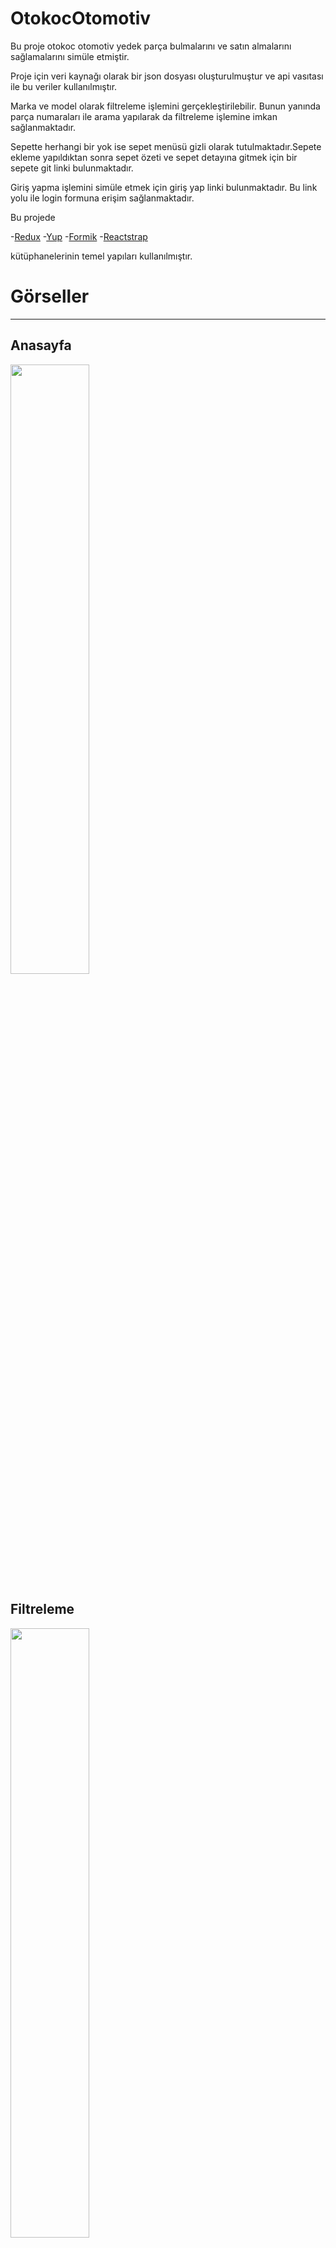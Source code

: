 # OtokocOtomotiv

Bu proje otokoc otomotiv yedek parça bulmalarını ve satın almalarını sağlamalarını simüle etmiştir. 

Proje için veri kaynağı olarak bir json dosyası oluşturulmuştur ve api vasıtası ile bu veriler kullanılmıştır.

Marka ve model olarak filtreleme işlemini gerçekleştirilebilir. Bunun yanında parça numaraları ile arama yapılarak da filtreleme işlemine imkan sağlanmaktadır.

Sepette herhangi bir yok ise sepet menüsü gizli olarak tutulmaktadır.Sepete ekleme yapıldıktan sonra sepet özeti ve sepet detayına gitmek için bir sepete git linki bulunmaktadır.

Giriş yapma işlemini simüle etmek için giriş yap linki bulunmaktadır. Bu link yolu ile login formuna erişim sağlanmaktadır. 


Bu projede

-[Redux](https://redux.js.org/introduction/getting-started)
-[Yup](https://www.npmjs.com/package/yup)
-[Formik](https://formik.org/)
-[Reactstrap](https://reactstrap.github.io/?path=/story/home-installation--page)

kütüphanelerinin temel yapıları kullanılmıştır.




# Görseller
---

## Anasayfa

<img src="https://user-images.githubusercontent.com/51531604/149343630-617410e3-3dfa-4af6-b609-77f6d2ca1912.PNG" width=50% height=50%>

## Filtreleme


<img src="https://user-images.githubusercontent.com/51531604/149347482-e59477f1-b2cf-416f-aaab-2f3293f400f6.PNG" width=50% height=50%>

---

<img src="https://user-images.githubusercontent.com/51531604/149347487-01e46e31-471a-4785-9641-c57331e686eb.PNG" width=50% height=50%>

---

<img src="https://user-images.githubusercontent.com/51531604/149347489-291ada26-c5ec-4d38-84f5-a0f6e389ec9c.PNG" width=50% height=50%>



## Sepet ve Ürün Ekleme

<img src="https://user-images.githubusercontent.com/51531604/149347808-41a13bde-2bc3-4f3a-b254-3771b545b41e.png" width=50% height=50%>

---

<img src="https://user-images.githubusercontent.com/51531604/149347806-cffb0f43-ebd6-4cf5-a95e-855efa520b3e.png" width=50% height=50%>

---


<img src="https://user-images.githubusercontent.com/51531604/149347811-98fd4b29-80e3-4ea9-b759-d4da2965fadb.PNG" width=50% height=50%>



## Login

<img src="https://user-images.githubusercontent.com/51531604/149348204-b8bc6dea-53e9-46f0-9707-6653cb49db5b.PNG" width=50% height=50%>



# Getting Started with Create React App

This project was bootstrapped with [Create React App](https://github.com/facebook/create-react-app).

## Available Scripts

In the project directory, you can run:

### `npm start`

Runs the app in the development mode.\
Open [http://localhost:3000](http://localhost:3000) to view it in your browser.

The page will reload when you make changes.\
You may also see any lint errors in the console.

### `npm test`

Launches the test runner in the interactive watch mode.\
See the section about [running tests](https://facebook.github.io/create-react-app/docs/running-tests) for more information.

### `npm run build`

Builds the app for production to the `build` folder.\
It correctly bundles React in production mode and optimizes the build for the best performance.

The build is minified and the filenames include the hashes.\
Your app is ready to be deployed!

See the section about [deployment](https://facebook.github.io/create-react-app/docs/deployment) for more information.

### `npm run eject`

**Note: this is a one-way operation. Once you `eject`, you can't go back!**

If you aren't satisfied with the build tool and configuration choices, you can `eject` at any time. This command will remove the single build dependency from your project.

Instead, it will copy all the configuration files and the transitive dependencies (webpack, Babel, ESLint, etc) right into your project so you have full control over them. All of the commands except `eject` will still work, but they will point to the copied scripts so you can tweak them. At this point you're on your own.

You don't have to ever use `eject`. The curated feature set is suitable for small and middle deployments, and you shouldn't feel obligated to use this feature. However we understand that this tool wouldn't be useful if you couldn't customize it when you are ready for it.

## Learn More

You can learn more in the [Create React App documentation](https://facebook.github.io/create-react-app/docs/getting-started).

To learn React, check out the [React documentation](https://reactjs.org/).

### Code Splitting

This section has moved here: [https://facebook.github.io/create-react-app/docs/code-splitting](https://facebook.github.io/create-react-app/docs/code-splitting)

### Analyzing the Bundle Size

This section has moved here: [https://facebook.github.io/create-react-app/docs/analyzing-the-bundle-size](https://facebook.github.io/create-react-app/docs/analyzing-the-bundle-size)

### Making a Progressive Web App

This section has moved here: [https://facebook.github.io/create-react-app/docs/making-a-progressive-web-app](https://facebook.github.io/create-react-app/docs/making-a-progressive-web-app)

### Advanced Configuration

This section has moved here: [https://facebook.github.io/create-react-app/docs/advanced-configuration](https://facebook.github.io/create-react-app/docs/advanced-configuration)

### Deployment

This section has moved here: [https://facebook.github.io/create-react-app/docs/deployment](https://facebook.github.io/create-react-app/docs/deployment)

### `npm run build` fails to minify

This section has moved here: [https://facebook.github.io/create-react-app/docs/troubleshooting#npm-run-build-fails-to-minify](https://facebook.github.io/create-react-app/docs/troubleshooting#npm-run-build-fails-to-minify)
